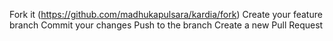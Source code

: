 Fork it (https://github.com/madhukapulsara/kardia/fork)
Create your feature branch 
Commit your changes 
Push to the branch 
Create a new Pull Request
